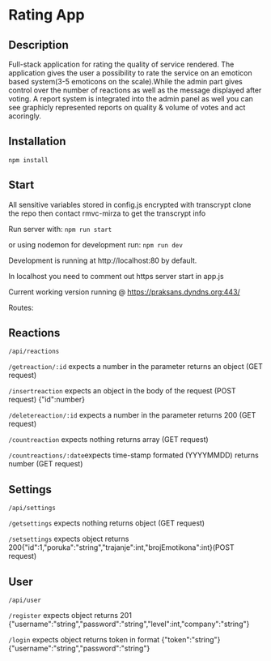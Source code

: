 # Rating App

## Description

Full-stack application for rating the quality of service rendered. The application gives the user a possibility to rate the service on an emoticon based system(3-5 emoticons on the scale).While the admin part gives control over the number of reactions as well as the message displayed after voting. A report system is integrated into the admin panel as well you can see graphicly represented reports on quality & volume of votes and act acoringly.

## Installation
`npm install`

## Start

All sensitive variables stored in config.js encrypted with transcrypt clone the repo then contact rmvc-mirza to get the transcrypt info

Run server with:
`npm run start`

or using nodemon for development run:
`npm run dev`

Development is running at http://localhost:80 by default.

In localhost you need to comment out https server start in app.js

Current working version running @ https://praksans.dyndns.org:443/

Routes:
## Reactions
`/api/reactions`

`/getreaction/:id` expects a number in the parameter returns an object (GET request)

`/insertreaction`  expects an object in the body of the request (POST request) {"id":number}

`/deletereaction/:id` expects a number in the parameter returns 200 (GET request)

`/countreaction` expects nothing returns array (GET request)

`/countreactions/:date`expects time-stamp formated (YYYYMMDD) returns number (GET request)

## Settings 
`/api/settings`

`/getsettings` expects nothing returns object (GET request)

`/setsettings` expects object returns 200{"id":1,"poruka":"string","trajanje":int,"brojEmotikona":int}(POST request)

## User
`/api/user`

`/register` expects object returns 201 {"username":"string","password":"string","level":int,"company":"string"}

`/login` expects object returns token in format {"token":"string"} {"username":"string","password":"string"}




